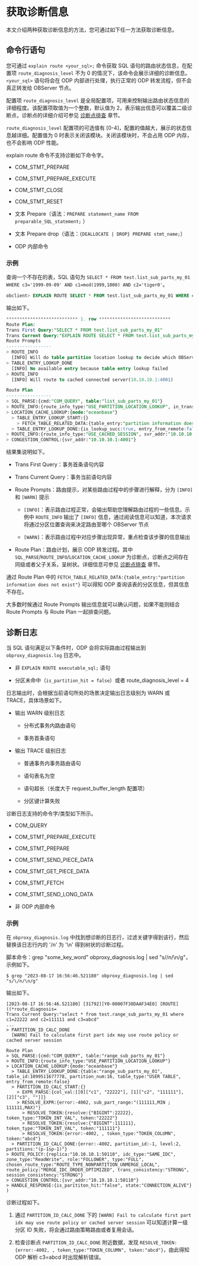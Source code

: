 # 获取诊断信息

本文介绍两种获取诊断信息的方法，您可通过如下任一方法获取诊断信息。

## 命令行语句

您可通过 `explain route <your_sql>;` 命令获取 SQL 语句的路由状态信息，在配置项 `route_diagnosis_level` 不为 0 的情况下，该命令会展示详细的诊断信息。`<your_sql>` 语句将会在 ODP 内部进行处理，执行正常的 ODP 转发流程，但不会真正转发给 OBServer 节点。

配置项 `route_diagnosis_level` 是全局配置项，可用来控制输出路由状态信息的详细程度。该配置项取值为一个整数，默认值为 2，表示输出信息可以覆盖二级诊断点，诊断点的详细介绍可参见 [诊断点排查](300.diagnosis-point-troubleshooting/100.overview-of-diagnosis-point-troubleshooting.md) 章节。

`route_diagnosis_level` 配置项的可选值有 [0-4]，配置的值越大，展示的状态信息越详细。配置值为 0 时表示关闭该模块。关闭该模块时，不会占用 ODP 内存，也不会影响 ODP 性能。

explain route 命令不支持诊断如下命令字。
  
* COM_STMT_PREPARE
  
* COM_STMT_PREPARE_EXECUTE
  
* COM_STMT_CLOSE
  
* COM_STMT_RESET

* 文本 Prepare（语法：`PREPARE statement_name FROM preparable_SQL_statement;` ）

* 文本 Prepare drop（语法：`{DEALLOCATE | DROP} PREPARE stmt_name;`）

* ODP 内部命令

### 示例

查询一个不存在的表，SQL 语句为 `SELECT * FROM test.list_sub_parts_my_01 WHERE c3='1999-09-09' AND c1=mod(1999,1000) AND c2='tiger0'`。

```sql
obclient> EXPLAIN ROUTE SELECT * FROM test.list_sub_parts_my_01 WHERE c3='1999-09-09' AND c1=mod(1999,1000) AND c2='tiger0'\G
```

输出如下。

```sql
*************************** 1. row ***************************
Route Plan:
Trans First Query:"SELECT * FROM test.list_sub_parts_my_01"
Trans Current Query:"EXPLAIN ROUTE SELECT * FROM test.list_sub_parts_my_01 WHERE c3='1999-09-09' AND c1=mod(1999,1000) AND c2='tiger0'"
Route Prompts
-----------------
> ROUTE_INFO
  [INFO] Will do table partition location lookup to decide which OBServer to route to
> TABLE_ENTRY_LOOKUP_DONE
  [INFO] No available entry because table entry lookup failed
> ROUTE_INFO
  [INFO] Will route to cached connected server(10.10.10.1:4001)

Route Plan
-----------------
> SQL_PARSE:{cmd:"COM_QUERY", table:"list_sub_parts_my_01"}
> ROUTE_INFO:{route_info_type:"USE_PARTITION_LOCATION_LOOKUP", in_transaction:true}
> LOCATION_CACHE_LOOKUP:{mode:"oceanbase"}
  > TABLE_ENTRY_LOOKUP_START:{}
    > FETCH_TABLE_RELATED_DATA:{table_entry:"partition information does not exist"}
  > TABLE_ENTRY_LOOKUP_DONE:{is_lookup_succ:true, entry_from_remote:false}
> ROUTE_INFO:{route_info_type:"USE_CACHED_SESSION", svr_addr:"10.10.10.1:4001", in_transaction:true}
> CONGESTION_CONTROL:{svr_addr:"10.10.10.1:4001"}
```

结果集说明如下。

* Trans First Query：事务首条语句内容

* Trans Current Query：事务当前语句内容

* Route Prompts：路由提示，对某些路由过程中的步骤进行解释，分为 `[INFO]` 和 `[WARN]` 提示
  
  * `[INFO]`：表示路由过程正常，会输出帮助您理解路由过程的一些信息。示例中 `ROUTE_INFO` 输出了 `[INFO]` 信息，通过阅读信息可以知道，本次请求将通过分区位置查询来决定路由至哪个 OBServer 节点
  
  * `[WARN]`：表示路由过程中对应步骤出现异常，重点检查该步骤的信息输出

* Route Plan：路由计划，展示 ODP 转发过程。其中 `SQL_PARSE`/`ROUTE_INFO`/`LOCATION_CACHE_LOOKUP` 为诊断点，诊断点之间存在同级或者父子关系，呈树状。详细信息可参见 [诊断点排查](300.diagnosis-point-troubleshooting/100.overview-of-diagnosis-point-troubleshooting.md) 章节。

通过 Route Plan 中的 `FETCH_TABLE_RELATED_DATA:{table_entry:"partition information does not exist"}` 可以得知 ODP 查询该表的分区信息，但其信息不存在。

大多数时候通过 Route Prompts 输出信息就可以确认问题，如果不能则结合 Route Prompts 与 Route Plan 一起排查问题。

## 诊断日志

当 SQL 语句满足以下条件时，ODP 会将实际路由过程输出到 `obproxy_diagnosis.log` 日志中。

* 非 `EXPLAIN ROUTE executable_sql;` 语句

* 分区未命中（`is_partition_hit = false`）或者 route_diagnosis_level = 4

日志输出时，会根据当前语句所处的场景决定输出日志级别为 WARN 或 TRACE，具体场景如下。

* 输出 WARN 级别日志
  
  * 分布式事务内路由语句
  
  * 事务首条语句

* 输出 TRACE 级别日志
  
  * 普通事务内事务路由语句
  
  * 语句表名为空
  
  * 语句超长（长度大于 request_buffer_length 配置项）
  
  * 分区键计算失败

诊断日志支持的命令字/类型如下所示。

* COM_QUERY

* COM_STMT_PREPARE_EXECUTE

* COM_STMT_PREPARE

* COM_STMT_SEND_PIECE_DATA

* COM_STMT_GET_PIECE_DATA

* COM_STMT_FETCH

* COM_STMT_SEND_LONG_DATA

* 非 ODP 内部命令

### 示例

在 `obproxy_diagnosis.log` 中找到想诊断的日志行，过滤关键字得到该行，然后替换该日志行内的 '/n' 为 '\n' 得到树状的诊断过程。

脚本命令：grep "some_key_word" obproxy_diagnosis.log | sed "s/\/n/\n/g"，示例如下。

```shell
$ grep "2023-08-17 16:56:46.521180" obproxy_diagnosis.log | sed "s/\/n/\n/g"
```

输出如下。

```shell
[2023-08-17 16:56:46.521180] [31792][Y0-00007F38DAAF34E0] [ROUTE]((*route_diagnosis=
Trans Current Query:"select * from test.range_sub_parts_my_01 where c1=22222 and c2=111111 and c3=abcd"
...
> PARTITION_ID_CALC_DONE
  [WARN] Fail to calculate first part idx may use route policy or cached server session

Route Plan
> SQL_PARSE:{cmd:"COM_QUERY", table:"range_sub_parts_my_01"}
> ROUTE_INFO:{route_info_type:"USE_PARTITION_LOCATION_LOOKUP"}
> LOCATION_CACHE_LOOKUP:{mode:"oceanbase"}
  > TABLE_ENTRY_LOOKUP_DONE:{table:"range_sub_parts_my_01", table_id:1099511677778, partition_num:16, table_type:"USER TABLE", entry_from_remote:false}
  > PARTITION_ID_CALC_START:{}
    > EXPR_PARSE:{col_val:[[0]["c1", "22222"], [1]["c2", "111111"], [2]["c3", ""]]}
    > RESOLVE_EXPR:{error:-4002, sub_part_range:"(111111,MIN ; 111111,MAX)"}
      > RESOLVE_TOKEN:{resolve:{"BIGINT":22222}, token_type:"TOKEN_INT_VAL", token:"22222"}
      > RESOLVE_TOKEN:{resolve:{"BIGINT":111111}, token_type:"TOKEN_INT_VAL", token:"111111"}
      > RESOLVE_TOKEN:{error:-4002, , token_type:"TOKEN_COLUMN", token:"abcd"}
  > PARTITION_ID_CALC_DONE:{error:-4002, partition_id:-1, level:2, partitions:"(p-1sp-1)"}
> ROUTE_POLICY:{replica:"10.10.10.1:50110", idc_type:"SAME_IDC", zone_type:"ReadWrite", role:"FOLLOWER", type:"FULL", chosen_route_type:"ROUTE_TYPE_NONPARTITION_UNMERGE_LOCAL", route_policy:"MERGE_IDC_ORDER_OPTIMIZED", trans_consistency:"STRONG", session_consistency:"STRONG"}
> CONGESTION_CONTROL:{svr_addr:"10.10.10.1:50110"}
> HANDLE_RESPONSE:{is_parititon_hit:"false", state:"CONNECTION_ALIVE"}
)
```

诊断过程如下。

1. 通过 `PARTITION_ID_CALC_DONE` 下的 `[WARN] Fail to calculate first part idx may use route policy or cached server session` 可以知道计算一级分区 ID 失败，将会通过路由策略路由或者复用会话。

2. 检查诊断点 `PARTITION_ID_CALC_DONE` 附近数据，发现 `RESOLVE_TOKEN:{error:-4002, , token_type:"TOKEN_COLUMN", token:"abcd"}`，由此得知 ODP 解析 c3=abcd 时出现解析错误。

